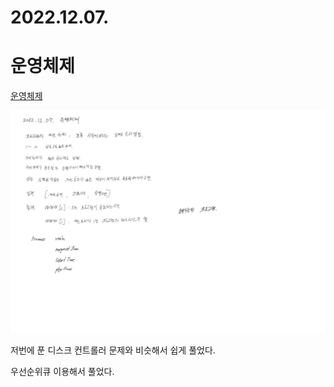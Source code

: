 # 2022.12.07.

# 운영체제

[운영체제](https://school.programmers.co.kr/learn/courses/15008/lessons/121686)

![](TIL-138.jpg)

저번에 푼 디스크 컨트롤러 문제와 비슷해서 쉽게 풀었다.

우선순위큐 이용해서 풀었다.
